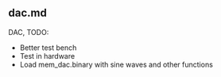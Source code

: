 ## dac.md

DAC, TODO:

* Better test bench
* Test in hardware
* Load mem_dac.binary with sine waves and other functions
